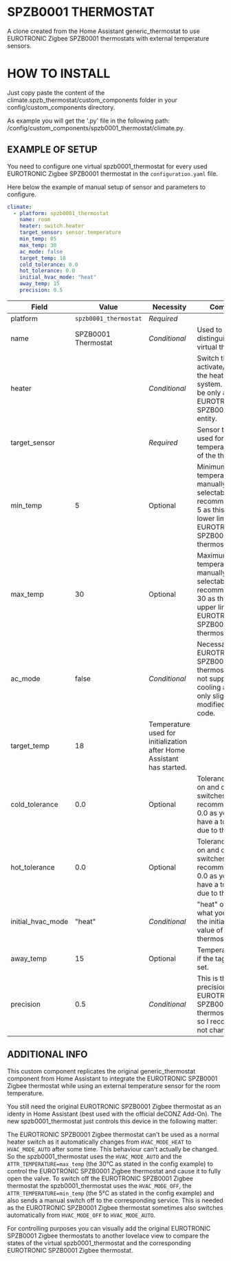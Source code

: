 # SPZB0001 THERMOSTAT
A clone created from the Home Assistant generic_thermostat to use EUROTRONIC Zigbee SPZB0001 thermostats with external temperature sensors.

# HOW TO INSTALL
Just copy paste the content of the climate.spzb_thermostat/custom_components folder in your config/custom_components directory.

As example you will get the '.py' file in the following path: /config/custom_components/spzb0001_thermostat/climate.py.

## EXAMPLE OF SETUP
You need to configure one virtual spzb0001_thermostat for every used EUROTRONIC Zigbee SPZB0001 thermostat in the `configuration.yaml` file.

Here below the example of manual setup of sensor and parameters to configure.
```yaml
climate:
  - platform: spzb0001_thermostat
    name: room
    heater: switch.heater
    target_sensor: sensor.temperature
    min_temp: 05
    max_temp: 30
    ac_mode: false
    target_temp: 18    
    cold_tolerance: 0.0
    hot_tolerance: 0.0
    initial_hvac_mode: "heat"
    away_temp: 15
    precision: 0.5
```

Field | Value | Necessity | Comments
--- | --- | --- | ---
platform | `spzb0001_thermostat` | *Required* |
name| SPZB0001 Thermostat | *Conditional* | Used to distinguish the virtual thermostats
heater |  | *Conditional* | Switch that will activate/deactivate the heating system. This can be only a single EUROTRONIC SPZB0001 Zigbee entity.
target_sensor |  | *Required* | Sensor that is used for the actual temperature input of the thermostat.
min_temp | 5 | Optional | Minimum temperature manually selectable. I recommend to use 5 as this is the lower limit of the EUROTRONIC SPZB0001 Zigbee thermostat.
max_temp | 30 | Optional | Maximum temperature manually selectable. I recommend to use 30 as this is the upper limit of the EUROTRONIC SPZB0001 Zigbee thermostat.
ac_mode | false | *Conditional* | Necessary as the EUROTRONIC SPZB0001 Zigbee thermostat does not support cooling and this is only slightly modified custom code.
target_temp | 18 | Temperature used for initialization after Home Assistant has started.
cold_tolerance | 0.0 | Optional | Tolerance for turn on and off the switches mode. I recommend to use 0.0 as you already have a tolerance due to the sensor.
hot_tolerance | 0.0 | Optional | Tolerance for turn on and off the switches mode. I recommend to use 0.0 as you already have a tolerance due to the sensor.
initial_hvac_mode | "heat" | *Conditional* | "heat" or "off", what you prefer as the initial startup value of the thermostat.
away_temp | 15 | Optional | Temperature used if the tag away is set.
precision | 0.5 | *Conditional* | This is the precision of the EUROTRONIC SPZB0001 Zigbee thermostat itself so I recommend to not change it.

## ADDITIONAL INFO
This custom component replicates the original generic_thermostat component from Home Assistant to integrate the EUROTRONIC SPZB0001 Zigbee thermostat while using an external temperature sensor for the room temperature.

You still need the original EUROTRONIC SPZB0001 Zigbee thermostat as an identy in Home Assistant (best used with the official deCONZ Add-On). The new spzb0001_thermostat just controls this device in the following matter:

The EUROTRONIC SPZB0001 Zigbee thermostat can't be used as a normal heater switch as it automatically changes from `HVAC_MODE_HEAT` to `HVAC_MODE_AUTO` after some time. This behaviour can't actually be changed. So the spzb0001_thermostat uses the `HVAC_MODE_AUTO` and the `ATTR_TEMPERATURE=max_temp` (the 30°C as stated in the config example) to control the EUROTRONIC SPZB0001 Zigbee thermostat and cause it to fully open the valve.
To switch off the EUROTRONIC SPZB0001 Zigbee thermostat the spzb0001_thermostat uses the `HVAC_MODE_OFF`, the `ATTR_TEMPERATURE=min_temp` (the 5°C as stated in the config example) and also sends a manual switch off to the corresponding service. This is needed as the EUROTRONIC SPZB0001 Zigbee thermostat sometimes also switches automatically from `HVAC_MODE_OFF` to `HVAC_MODE_AUTO`.

For controlling purposes you can visually add the original EUROTRONIC SPZB0001 Zigbee thermostats to another lovelace view to compare the states of the virtual spzb0001_thermostat and the corresponding EUROTRONIC SPZB0001 Zigbee thermostat.
